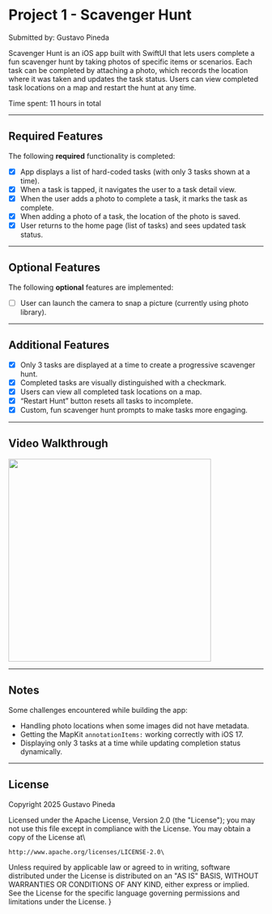 # Project 1 - Scavenger Hunt

Submitted by: Gustavo Pineda

Scavenger Hunt is an iOS app built with SwiftUI that lets users complete a fun scavenger hunt by taking photos of specific items or scenarios. Each task can be completed by attaching a photo, which records the location where it was taken and updates the task status. Users can view completed task locations on a map and restart the hunt at any time.  

Time spent: 11 hours in total

---

## Required Features

The following **required** functionality is completed:

- [x] App displays a list of hard-coded tasks (with only 3 tasks shown at a time).  
- [x] When a task is tapped, it navigates the user to a task detail view.  
- [x] When the user adds a photo to complete a task, it marks the task as complete.  
- [x] When adding a photo of a task, the location of the photo is saved.  
- [x] User returns to the home page (list of tasks) and sees updated task status.  

---

## Optional Features

The following **optional** features are implemented:

- [ ] User can launch the camera to snap a picture (currently using photo library).  

---

## Additional Features

- [x] Only 3 tasks are displayed at a time to create a progressive scavenger hunt.  
- [x] Completed tasks are visually distinguished with a checkmark.  
- [x] Users can view all completed task locations on a map.  
- [x] “Restart Hunt” button resets all tasks to incomplete.  
- [x] Custom, fun scavenger hunt prompts to make tasks more engaging.  

---

## Video Walkthrough

<img src="assets/gif.gif" width="400">


---

## Notes

Some challenges encountered while building the app:  

- Handling photo locations when some images did not have metadata.  
- Getting the MapKit `annotationItems:` working correctly with iOS 17.  
- Displaying only 3 tasks at a time while updating completion status dynamically.  

---

## License

Copyright 2025 Gustavo Pineda

Licensed under the Apache License, Version 2.0 (the "License");
you may not use this file except in compliance with the License.
You may obtain a copy of the License at\

    http://www.apache.org/licenses/LICENSE-2.0\

Unless required by applicable law or agreed to in writing, software
distributed under the License is distributed on an "AS IS" BASIS,
WITHOUT WARRANTIES OR CONDITIONS OF ANY KIND, either express or implied.
See the License for the specific language governing permissions and
limitations under the License.
}
